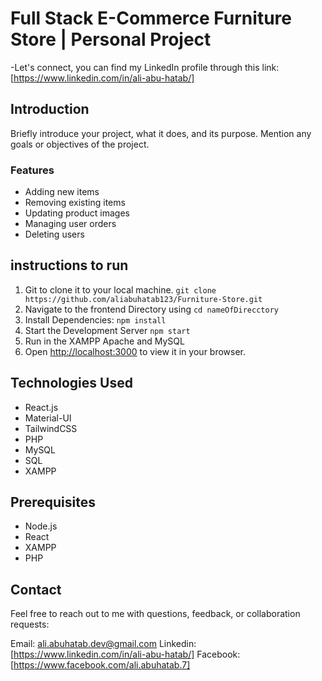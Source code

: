 # Full Stack E-Commerce Furniture Store | Personal Project

-Let's connect, you can find my LinkedIn profile through this link: [https://www.linkedin.com/in/ali-abu-hatab/]

## Introduction

Briefly introduce your project, what it does, and its purpose. Mention any goals or objectives of the project.


### Features

* Adding new items
* Removing existing items
* Updating product images
* Managing user orders
* Deleting users

## instructions to run
1. Git to clone it to your local machine. `git clone https://github.com/aliabuhatab123/Furniture-Store.git`
3. Navigate to the frontend Directory using `cd nameOfDirecctory`
4. Install Dependencies: `npm install`
5. Start the Development Server `npm start`
3. Run in the XAMPP Apache and MySQL
4. Open [http://localhost:3000](http://localhost:3000) to view it in your browser.

## Technologies Used
* React.js
* Material-UI
* TailwindCSS
* PHP
* MySQL
* SQL
* XAMPP

## Prerequisites
* Node.js
* React
* XAMPP
* PHP

## Contact
Feel free to reach out to me with questions, feedback, or collaboration requests:

Email: ali.abuhatab.dev@gmail.com
Linkedin: [https://www.linkedin.com/in/ali-abu-hatab/]
Facebook: [https://www.facebook.com/ali.abuhatab.7]
